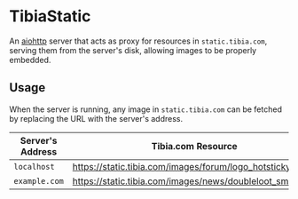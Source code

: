 # TibiaStatic
An [aiohttp](https://docs.aiohttp.org/) server that acts as proxy for resources in `static.tibia.com`, 
serving them from the server's disk, allowing images to be properly embedded.

## Usage
When the server is running, any image in `static.tibia.com` can be fetched by replacing the URL with the server's address.

| Server's Address | Tibia.com Resource                                        | Proxied URL                                                       |
| ---------------- | --------------------------------------------------------  | ----------------------------------------------------------------- |
| `localhost`      | https://static.tibia.com/images/forum/logo_hotsticky.gif  | `http://localhost/images/forum/logo_hotsticky.gif`                |
| `example.com`    | https://static.tibia.com/images/news/doubleloot_small.png | `https://example.com/images/news/doubleloot_small.png`            |


